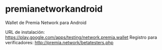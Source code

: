 # premianetworkandroid
Wallet de Premia Network para Android

URL de instalación: https://play.google.com/apps/testing/network.premia.wallet
Registro para verificadores: http://premia.network/betatesters.php
